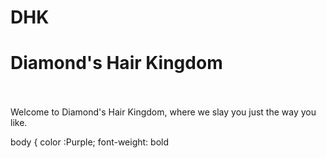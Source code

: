 # DHK
<h1> Diamond's Hair Kingdom</h1>
<BR>
  <br>
  Welcome to Diamond's Hair Kingdom, where we slay you just the way you like.
  
  body {
  color :Purple;
  font-weight: bold
